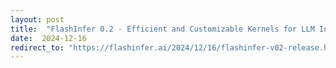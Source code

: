 ```yaml
---
layout: post
title:  "FlashInfer 0.2 - Efficient and Customizable Kernels for LLM Inference Serving"
date:  2024-12-16
redirect_to: "https://flashinfer.ai/2024/12/16/flashinfer-v02-release.html"
---
```

